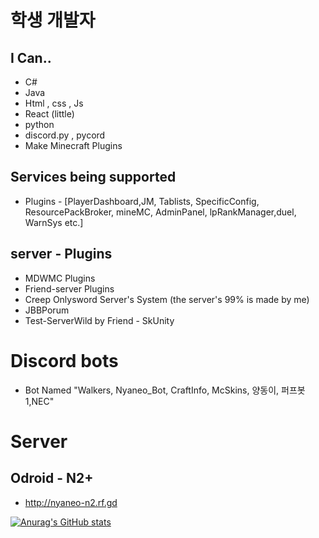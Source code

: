 # 학생 개발자
## I Can..
- C# 
- Java 
- Html , css , Js
- React (little)
- python
- discord.py , pycord
- Make Minecraft Plugins
## Services being supported
- Plugins - [PlayerDashboard,JM, Tablists, SpecificConfig, ResourcePackBroker, mineMC, AdminPanel, lpRankManager,duel, WarnSys etc.]
## server - Plugins
- MDWMC Plugins
- Friend-server Plugins
- Creep Onlysword Server's System (the server's 99% is made by me)
- JBBPorum
- Test-ServerWild by Friend - SkUnity
# Discord bots
- Bot Named "Walkers, Nyaneo_Bot, CraftInfo, McSkins, 양동이, 퍼프봇1,NEC"
# Server
## Odroid - N2+
- http://nyaneo-n2.rf.gd 



[![Anurag's GitHub stats](https://github-readme-stats.vercel.app/api?username=FlagFan34272)](https://github.com/anuraghazra/github-readme-stats)

<!---
FlagFan34272/FlagFan34272 is a ✨ special ✨ repository because its `README.md` (this file) appears on your GitHub profile.
You can click the Preview link to take a look at your changes.
--->


